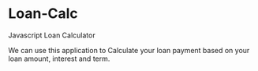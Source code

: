 # Loan-Calc

Javascript Loan Calculator

We can use this application to Calculate your loan payment based on your loan amount, interest and term.

